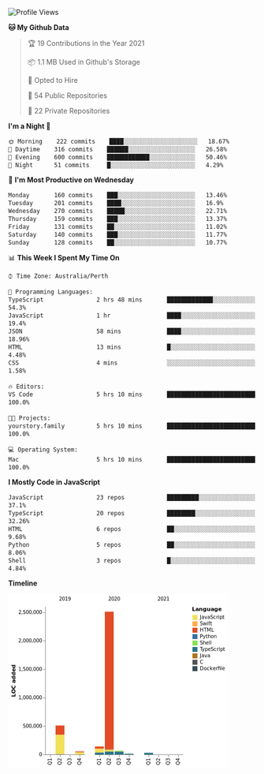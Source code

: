 <!--START_SECTION:waka-->
![Profile Views](http://img.shields.io/badge/Profile%20Views-0-blue)

**🐱 My Github Data** 

> 🏆 19 Contributions in the Year 2021
 > 
> 📦 1.1 MB Used in Github's Storage 
 > 
> 💼 Opted to Hire
 > 
> 📜 54 Public Repositories 
 > 
> 🔑 22 Private Repositories  
 > 
**I'm a Night 🦉** 

```text
🌞 Morning    222 commits    ████░░░░░░░░░░░░░░░░░░░░░   18.67% 
🌆 Daytime    316 commits    ██████░░░░░░░░░░░░░░░░░░░   26.58% 
🌃 Evening    600 commits    ████████████░░░░░░░░░░░░░   50.46% 
🌙 Night      51 commits     █░░░░░░░░░░░░░░░░░░░░░░░░   4.29%

```
📅 **I'm Most Productive on Wednesday** 

```text
Monday       160 commits    ███░░░░░░░░░░░░░░░░░░░░░░   13.46% 
Tuesday      201 commits    ████░░░░░░░░░░░░░░░░░░░░░   16.9% 
Wednesday    270 commits    █████░░░░░░░░░░░░░░░░░░░░   22.71% 
Thursday     159 commits    ███░░░░░░░░░░░░░░░░░░░░░░   13.37% 
Friday       131 commits    ██░░░░░░░░░░░░░░░░░░░░░░░   11.02% 
Saturday     140 commits    ███░░░░░░░░░░░░░░░░░░░░░░   11.77% 
Sunday       128 commits    ██░░░░░░░░░░░░░░░░░░░░░░░   10.77%

```


📊 **This Week I Spent My Time On** 

```text
⌚︎ Time Zone: Australia/Perth

💬 Programming Languages: 
TypeScript               2 hrs 48 mins       █████████████░░░░░░░░░░░░   54.3% 
JavaScript               1 hr                ████░░░░░░░░░░░░░░░░░░░░░   19.4% 
JSON                     58 mins             ████░░░░░░░░░░░░░░░░░░░░░   18.96% 
HTML                     13 mins             █░░░░░░░░░░░░░░░░░░░░░░░░   4.48% 
CSS                      4 mins              ░░░░░░░░░░░░░░░░░░░░░░░░░   1.58%

🔥 Editors: 
VS Code                  5 hrs 10 mins       █████████████████████████   100.0%

🐱‍💻 Projects: 
yourstory.family         5 hrs 10 mins       █████████████████████████   100.0%

💻 Operating System: 
Mac                      5 hrs 10 mins       █████████████████████████   100.0%

```

**I Mostly Code in JavaScript** 

```text
JavaScript               23 repos            █████████░░░░░░░░░░░░░░░░   37.1% 
TypeScript               20 repos            ████████░░░░░░░░░░░░░░░░░   32.26% 
HTML                     6 repos             ██░░░░░░░░░░░░░░░░░░░░░░░   9.68% 
Python                   5 repos             ██░░░░░░░░░░░░░░░░░░░░░░░   8.06% 
Shell                    3 repos             █░░░░░░░░░░░░░░░░░░░░░░░░   4.84%

```


**Timeline**

![Chart not found](https://raw.githubusercontent.com/NWylynko/NWylynko/master/charts/bar_graph.png) 


<!--END_SECTION:waka-->
